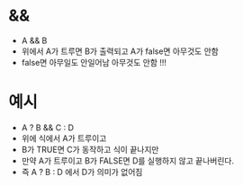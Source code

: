 # &&
- A && B 
- 위에서 A가 트루면 B가 출력되고 A가 false면 아무것도 안함
- false면 아무일도 안일어남 아무것도 안함 !!!

# 예시
- A ? B && C : D 
- 위에 식에서 A가 트루이고
- B가 TRUE면 C가 동작하고 식이 끝나지만
- 만약 A가 트루이고 B가 FALSE면 D를 실행하지 않고 끝나버린다.
- 즉 A ? B : D 에서 D가 의미가 없어짐
